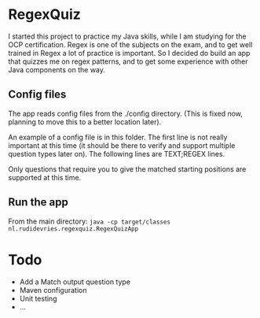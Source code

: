 # RegexQuiz

I started this project to practice my Java skills, while I am studying for the OCP certification. Regex is one of the subjects on the exam, and to get well trained in Regex a lot of practice is important. So I decided do build an app that quizzes me on regex patterns, and to get some experience with other Java components on the way.

## Config files
The app reads config files from the ./config directory. (This is fixed now, planning to move this to a better location later).

An example of a config file is in this folder. The first line is not really important at this time (it should be there to verify and support multiple question types later on). The following lines are TEXT;REGEX lines. 

Only questions that require you to give the matched starting positions are supported at this time.

## Run the app
From the main directory:
`java -cp target/classes nl.rudidevries.regexquiz.RegexQuizApp`

# Todo

* Add a Match output question type
* Maven configuration
* Unit testing
* ...